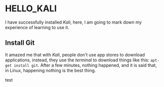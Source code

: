# HELLO_KALI #

I have successfully installed *Kali*, here, I am going to mark down my experience of learning to use it.



## Install Git ##

It amazed me that with *Kali*, people don't use app stores to download applications, instead, they use the *terminal* to download things like this: `apt-get install git`. After a few minutes, nothing happened, and it is said that, in Linux, happening nothing is the best thing. 



test